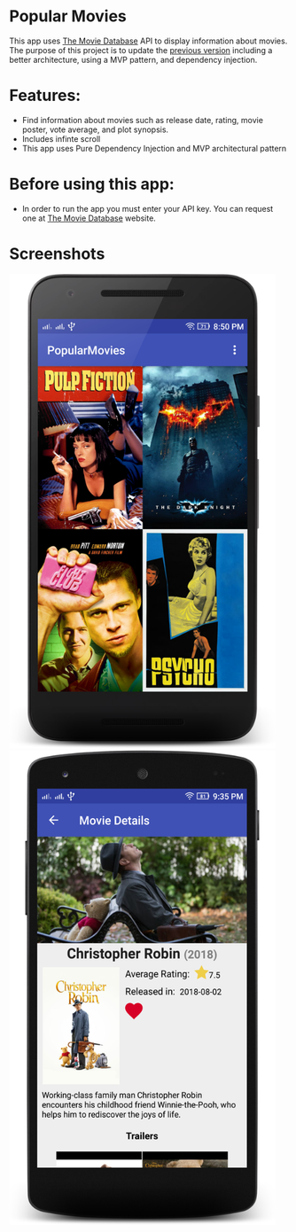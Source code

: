 # Popular Movies

This app uses [The Movie Database](https://developers.themoviedb.org/3/getting-started/introduction) API to display information about movies.
The purpose of this project is to update the [previous version](https://github.com/cruzcamilo/popular_movies) including a better architecture, 
using a MVP pattern, and dependency injection.

# Features:

- Find information about movies such as release date, rating, movie poster, vote average, and plot synopsis.
- Includes infinte scroll
- This app uses Pure Dependency Injection and MVP architectural pattern

# Before using this app:

- In order to run the app you must enter your API key. You can request one at [The Movie Database](https://developers.themoviedb.org/3/getting-started/introduction) website.

# Screenshots

<img src="https://raw.githubusercontent.com/cruzcamilo/popular_movies/master/PopularMovies_2/screenshoots/1.png" width="480" height="857">
<img src="https://raw.githubusercontent.com/cruzcamilo/popular_movies/master/PopularMovies_2/screenshoots/2.png" width="480" height="857">
